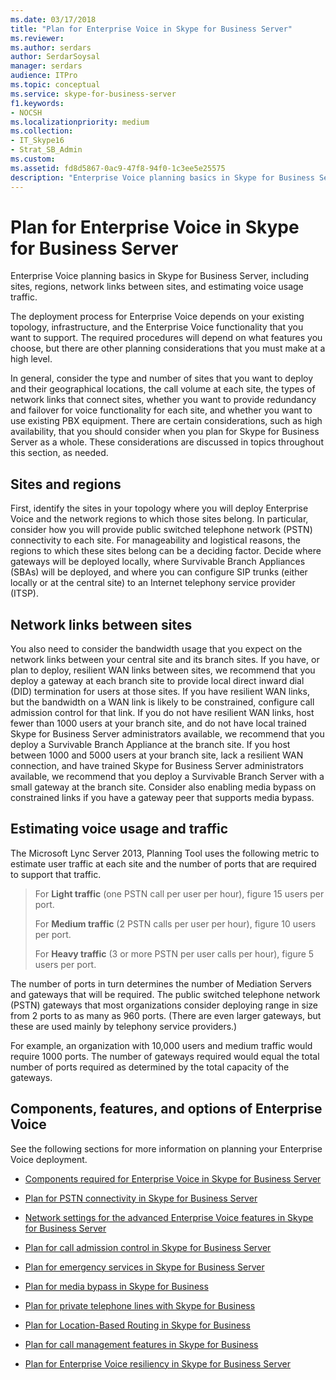 ```yaml
---
ms.date: 03/17/2018
title: "Plan for Enterprise Voice in Skype for Business Server"
ms.reviewer: 
ms.author: serdars
author: SerdarSoysal
manager: serdars
audience: ITPro
ms.topic: conceptual
ms.service: skype-for-business-server
f1.keywords:
- NOCSH
ms.localizationpriority: medium
ms.collection: 
- IT_Skype16
- Strat_SB_Admin
ms.custom:
ms.assetid: fd8d5867-0ac9-47f8-94f0-1c3ee5e25575
description: "Enterprise Voice planning basics in Skype for Business Server, including sites, regions, network links between sites, and estimating voice usage traffic."
---
```


# Plan for Enterprise Voice in Skype for Business Server
 
Enterprise Voice planning basics in Skype for Business Server, including sites, regions, network links between sites, and estimating voice usage traffic.
  
The deployment process for Enterprise Voice depends on your existing topology, infrastructure, and the Enterprise Voice functionality that you want to support. The required procedures will depend on what features you choose, but there are other planning considerations that you must make at a high level.
  
In general, consider the type and number of sites that you want to deploy and their geographical locations, the call volume at each site, the types of network links that connect sites, whether you want to provide redundancy and failover for voice functionality for each site, and whether you want to use existing PBX equipment. There are certain considerations, such as high availability, that you should consider when you plan for Skype for Business Server as a whole. These considerations are discussed in topics throughout this section, as needed.
  
## Sites and regions

First, identify the sites in your topology where you will deploy Enterprise Voice and the network regions to which those sites belong. In particular, consider how you will provide public switched telephone network (PSTN) connectivity to each site. For manageability and logistical reasons, the regions to which these sites belong can be a deciding factor. Decide where gateways will be deployed locally, where Survivable Branch Appliances (SBAs) will be deployed, and where you can configure SIP trunks (either locally or at the central site) to an Internet telephony service provider (ITSP).
  
## Network links between sites

You also need to consider the bandwidth usage that you expect on the network links between your central site and its branch sites. If you have, or plan to deploy, resilient WAN links between sites, we recommend that you deploy a gateway at each branch site to provide local direct inward dial (DID) termination for users at those sites. If you have resilient WAN links, but the bandwidth on a WAN link is likely to be constrained, configure call admission control for that link. If you do not have resilient WAN links, host fewer than 1000 users at your branch site, and do not have local trained Skype for Business Server administrators available, we recommend that you deploy a Survivable Branch Appliance at the branch site. If you host between 1000 and 5000 users at your branch site, lack a resilient WAN connection, and have trained Skype for Business Server administrators available, we recommend that you deploy a Survivable Branch Server with a small gateway at the branch site. Consider also enabling media bypass on constrained links if you have a gateway peer that supports media bypass.
  
## Estimating voice usage and traffic

The Microsoft Lync Server 2013, Planning Tool uses the following metric to estimate user traffic at each site and the number of ports that are required to support that traffic.
  
> For **Light traffic** (one PSTN call per user per hour), figure 15 users per port.
> 
> For **Medium traffic** (2 PSTN calls per user per hour), figure 10 users per port.
> 
> For **Heavy traffic** (3 or more PSTN per user calls per hour), figure 5 users per port.
    
The number of ports in turn determines the number of Mediation Servers and gateways that will be required. The public switched telephone network (PSTN) gateways that most organizations consider deploying range in size from 2 ports to as many as 960 ports. (There are even larger gateways, but these are used mainly by telephony service providers.)
  
For example, an organization with 10,000 users and medium traffic would require 1000 ports. The number of gateways required would equal the total number of ports required as determined by the total capacity of the gateways.
  
## Components, features, and options of Enterprise Voice

See the following sections for more information on planning your Enterprise Voice deployment.
  
- [Components required for Enterprise Voice in Skype for Business Server](components-required-for-enterprise-voice.md)
    
- [Plan for PSTN connectivity in Skype for Business Server](pstn-connectivity-0.md)
    
- [Network settings for the advanced Enterprise Voice features in Skype for Business Server](network-settings-for-advanced-features.md)
    
- [Plan for call admission control in Skype for Business Server](call-admission-control.md)
    
- [Plan for emergency services in Skype for Business Server](emergency-services.md)
    
- [Plan for media bypass in Skype for Business](media-bypass.md)
    
- [Plan for private telephone lines with Skype for Business](private-telephone-lines.md)
    
- [Plan for Location-Based Routing in Skype for Business](location-based-routing.md)
    
- [Plan for call management features in Skype for Business](call-management-features.md)
    
- [Plan for Enterprise Voice resiliency in Skype for Business Server](enterprise-voice-resiliency.md)
    


